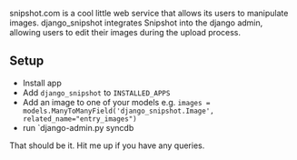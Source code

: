 snipshot.com is a cool little web service that allows its users to manipulate images. django_snipshot integrates Snipshot into the django admin, allowing users to edit their images during the upload process.

## Setup

* Install app
* Add `django_snipshot` to `INSTALLED_APPS`
* Add an image to one of your models e.g. `images = models.ManyToManyField('django_snipshot.Image', related_name="entry_images")`
* run `django-admin.py syncdb

That should be it. Hit me up if you have any queries.
